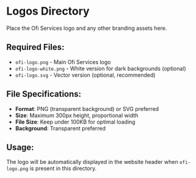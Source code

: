 # Logos Directory

Place the Ofi Services logo and any other branding assets here.

## Required Files:
- `ofi-logo.png` - Main Ofi Services logo
- `ofi-logo-white.png` - White version for dark backgrounds (optional)
- `ofi-logo.svg` - Vector version (optional, recommended)

## File Specifications:
- **Format**: PNG (transparent background) or SVG preferred
- **Size**: Maximum 300px height, proportional width
- **File Size**: Keep under 100KB for optimal loading
- **Background**: Transparent preferred

## Usage:
The logo will be automatically displayed in the website header when `ofi-logo.png` is present in this directory.